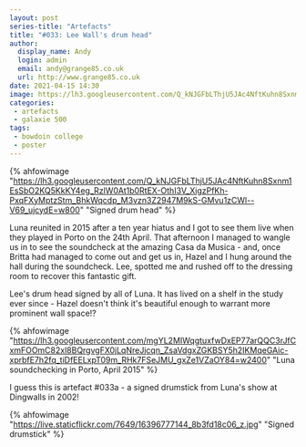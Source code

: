 ```yaml
---
layout: post
series-title: "Artefacts" 
title: "#033: Lee Wall's drum head"
author:
  display_name: Andy
  login: admin
  email: andy@grange85.co.uk
  url: http://www.grange85.co.uk
date: 2021-04-15 14:30
image: https://lh3.googleusercontent.com/Q_kNJGFbLThjU5JAc4NftKuhn8Sxnm1EsSbO2KQ5KkKY4eg_RzlW0At1b0RtEX-OthI3V_XigzPfKh-PxqFXyMptzStm_BhkWqcdp_M3vzn3Z2947M9kS-GMvu1zCWl--V69_ujcydE=w2400
categories:
 - artefacts
 - galaxie 500
tags:
 - bowdoin college
 - poster
---
```

{% ahfowimage "https://lh3.googleusercontent.com/Q_kNJGFbLThjU5JAc4NftKuhn8Sxnm1EsSbO2KQ5KkKY4eg_RzlW0At1b0RtEX-OthI3V_XigzPfKh-PxqFXyMptzStm_BhkWqcdp_M3vzn3Z2947M9kS-GMvu1zCWl--V69_ujcydE=w800" "Signed drum head" %}

Luna reunited in 2015 after a ten year hiatus and I got to see them live when they played in Porto on the 24th April. That afternoon I managed to wangle us in to see the soundcheck at the amazing Casa da Musica - and, once Britta had managed to come out and get us in, Hazel and I hung around the hall during the soundcheck. Lee, spotted me and rushed off to the dressing room to recover this fantastic gift.

Lee's drum head signed by all of Luna. It has lived on a shelf in the study ever since - Hazel doesn't think it's beautiful enough to warrant more prominent wall space!?

<!--more-->

{% ahfowimage "https://lh3.googleusercontent.com/mgYL2MIWqgtuxfwDxEP77arQQC3rJfCxmFOOmC82xl8BQrgvgFX0jLqNreJjcqn_ZsaVdgxZGKBSY5h2IKMqeGAic-xprbfE7h2fq_tiDfEELxpT09m_RHk7FSeJMU_gxZe1VZaOY84=w2400" "Luna soundchecking in Porto, April 2015" %}


I guess this is artefact #033a - a signed drumstick from Luna's show at Dingwalls in 2002!

{% ahfowimage "https://live.staticflickr.com/7649/16396777144_8b3fd18c06_z.jpg" "Signed drumstick" %}



